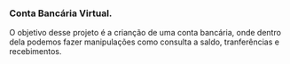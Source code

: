 ### Conta Bancária Virtual.
O objetivo desse projeto é a crianção de uma conta bancária, onde dentro dela podemos fazer manipulações como consulta a saldo, tranferências e recebimentos.
